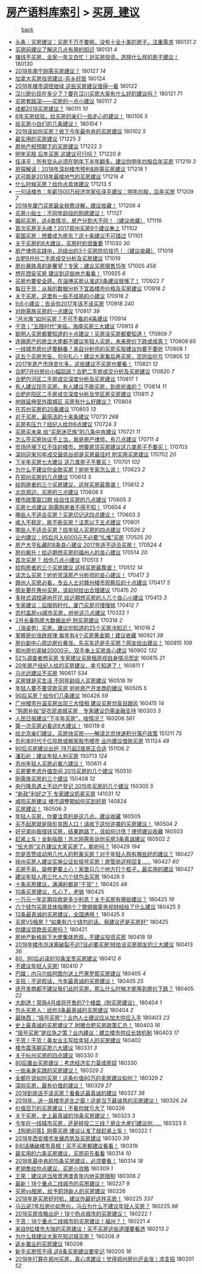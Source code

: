 [房产语料库索引](../../README.md)  > [买房_建议](买房_建议.md)
====
> [back](../README.md)

- [头条｜买房建议：买房千万不要挑，没有十全十美的房子，注重需求](http://jkwz.applinzi.com/ittc/7064791160340349968.html#%E5%A4%B4%E6%9D%A1%EF%BD%9C%E4%B9%B0%E6%88%BF%E5%BB%BA%E8%AE%AE%EF%BC%9A%E4%B9%B0%E6%88%BF%E5%8D%83%E4%B8%87%E4%B8%8D%E8%A6%81%E6%8C%91%EF%BC%8C%E6%B2%A1%E6%9C%89%E5%8D%81%E5%85%A8%E5%8D%81%E7%BE%8E%E7%9A%84%E6%88%BF%E5%AD%90%EF%BC%8C%E6%B3%A8%E9%87%8D%E9%9C%80%E6%B1%82) 180131 *2* 
- [买房前建议了解这几点有用的知识](http://jkwz.applinzi.com/ittc/7064685809033020423.html#%E4%B9%B0%E6%88%BF%E5%89%8D%E5%BB%BA%E8%AE%AE%E4%BA%86%E8%A7%A3%E8%BF%99%E5%87%A0%E7%82%B9%E6%9C%89%E7%94%A8%E7%9A%84%E7%9F%A5%E8%AF%86) 180131 *4* 
- [赚钱不买房，全家一年又白忙！对买房投资，选择什么样的房子建议！](http://jkwz.applinzi.com/ittc/7064482068027671562.html#%E8%B5%9A%E9%92%B1%E4%B8%8D%E4%B9%B0%E6%88%BF%EF%BC%8C%E5%85%A8%E5%AE%B6%E4%B8%80%E5%B9%B4%E5%8F%88%E7%99%BD%E5%BF%99%EF%BC%81%E5%AF%B9%E4%B9%B0%E6%88%BF%E6%8A%95%E8%B5%84%EF%BC%8C%E9%80%89%E6%8B%A9%E4%BB%80%E4%B9%88%E6%A0%B7%E7%9A%84%E6%88%BF%E5%AD%90%E5%BB%BA%E8%AE%AE%EF%BC%81) 180130  
- [2018年南宁刚需买房建议？](http://jkwz.applinzi.com/ittc/7063314074786333706.html#2018%E5%B9%B4%E5%8D%97%E5%AE%81%E5%88%9A%E9%9C%80%E4%B9%B0%E6%88%BF%E5%BB%BA%E8%AE%AE%EF%BC%9F) 180127 *14* 
- [加拿大买房投资建议-异乡好居](http://jkwz.applinzi.com/ittc/7062194277646337034.html#%E5%8A%A0%E6%8B%BF%E5%A4%A7%E4%B9%B0%E6%88%BF%E6%8A%95%E8%B5%84%E5%BB%BA%E8%AE%AE-%E5%BC%82%E4%B9%A1%E5%A5%BD%E5%B1%85) 180124  
- [2018年楼市调控继续 这些买房建议值得一看](http://jkwz.applinzi.com/ittc/7061351183111701511.html#2018%E5%B9%B4%E6%A5%BC%E5%B8%82%E8%B0%83%E6%8E%A7%E7%BB%A7%E7%BB%AD+%E8%BF%99%E4%BA%9B%E4%B9%B0%E6%88%BF%E5%BB%BA%E8%AE%AE%E5%80%BC%E5%BE%97%E4%B8%80%E7%9C%8B) 180122  
- [汉川房价现在多少了？要在汉川买房大家有什么好的建议吗？](http://jkwz.applinzi.com/ittc/7060965794714747911.html#%E6%B1%89%E5%B7%9D%E6%88%BF%E4%BB%B7%E7%8E%B0%E5%9C%A8%E5%A4%9A%E5%B0%91%E4%BA%86%EF%BC%9F%E8%A6%81%E5%9C%A8%E6%B1%89%E5%B7%9D%E4%B9%B0%E6%88%BF%E5%A4%A7%E5%AE%B6%E6%9C%89%E4%BB%80%E4%B9%88%E5%A5%BD%E7%9A%84%E5%BB%BA%E8%AE%AE%E5%90%97%EF%BC%9F) 180121 *71* 
- [买房套路深——买房的一点小建议](http://jkwz.applinzi.com/ittc/7059507619448751115.html#%E4%B9%B0%E6%88%BF%E5%A5%97%E8%B7%AF%E6%B7%B1%E2%80%94%E2%80%94%E4%B9%B0%E6%88%BF%E7%9A%84%E4%B8%80%E7%82%B9%E5%B0%8F%E5%BB%BA%E8%AE%AE) 180117 *2* 
- [成都2018买房建议？](http://jkwz.applinzi.com/ittc/7057348207309227018.html#%E6%88%90%E9%83%BD2018%E4%B9%B0%E6%88%BF%E5%BB%BA%E8%AE%AE%EF%BC%9F) 180111 *10* 
- [8年买房经验，给买房的亲们一些走心的建议！](http://jkwz.applinzi.com/ittc/7055137599788680202.html#8%E5%B9%B4%E4%B9%B0%E6%88%BF%E7%BB%8F%E9%AA%8C%EF%BC%8C%E7%BB%99%E4%B9%B0%E6%88%BF%E7%9A%84%E4%BA%B2%E4%BB%AC%E4%B8%80%E4%BA%9B%E8%B5%B0%E5%BF%83%E7%9A%84%E5%BB%BA%E8%AE%AE%EF%BC%81) 180105 *5* 
- [给买房小白们的几条建议！](http://jkwz.applinzi.com/ittc/7054742078276240394.html#%E7%BB%99%E4%B9%B0%E6%88%BF%E5%B0%8F%E7%99%BD%E4%BB%AC%E7%9A%84%E5%87%A0%E6%9D%A1%E5%BB%BA%E8%AE%AE%EF%BC%81) 180104 *1* 
- [2018该如何买房？收下今年最中肯的买房建议](http://jkwz.applinzi.com/ittc/7053903471772697616.html#2018%E8%AF%A5%E5%A6%82%E4%BD%95%E4%B9%B0%E6%88%BF%EF%BC%9F%E6%94%B6%E4%B8%8B%E4%BB%8A%E5%B9%B4%E6%9C%80%E4%B8%AD%E8%82%AF%E7%9A%84%E4%B9%B0%E6%88%BF%E5%BB%BA%E8%AE%AE) 180102 *5* 
- [最实用的买房建议](http://jkwz.applinzi.com/ittc/7051041570831205393.html#%E6%9C%80%E5%AE%9E%E7%94%A8%E7%9A%84%E4%B9%B0%E6%88%BF%E5%BB%BA%E8%AE%AE) 171225 *3* 
- [房地产税预期下的买房建议](http://jkwz.applinzi.com/ittc/7049848845712753680.html#%E6%88%BF%E5%9C%B0%E4%BA%A7%E7%A8%8E%E9%A2%84%E6%9C%9F%E4%B8%8B%E7%9A%84%E4%B9%B0%E6%88%BF%E5%BB%BA%E8%AE%AE) 171222 *3* 
- [明年买股 后年买房 这建议可行吗？](http://jkwz.applinzi.com/ittc/7049061211583284241.html#%E6%98%8E%E5%B9%B4%E4%B9%B0%E8%82%A1+%E5%90%8E%E5%B9%B4%E4%B9%B0%E6%88%BF+%E8%BF%99%E5%BB%BA%E8%AE%AE%E5%8F%AF%E8%A1%8C%E5%90%97%EF%BC%9F) 171220 *8* 
- [任泽平：所有空头必须在明年下半年翻多，建议你明年炒股后年买房](http://jkwz.applinzi.com/ittc/7048782393224201233.html#%E4%BB%BB%E6%B3%BD%E5%B9%B3%EF%BC%9A%E6%89%80%E6%9C%89%E7%A9%BA%E5%A4%B4%E5%BF%85%E9%A1%BB%E5%9C%A8%E6%98%8E%E5%B9%B4%E4%B8%8B%E5%8D%8A%E5%B9%B4%E7%BF%BB%E5%A4%9A%EF%BC%8C%E5%BB%BA%E8%AE%AE%E4%BD%A0%E6%98%8E%E5%B9%B4%E7%82%92%E8%82%A1%E5%90%8E%E5%B9%B4%E4%B9%B0%E6%88%BF) 171219 *3* 
- [房探解读｜2018年深圳楼市预判&amp;刚需买房建议](http://jkwz.applinzi.com/ittc/7048497085270197265.html#%E6%88%BF%E6%8E%A2%E8%A7%A3%E8%AF%BB%EF%BD%9C2018%E5%B9%B4%E6%B7%B1%E5%9C%B3%E6%A5%BC%E5%B8%82%E9%A2%84%E5%88%A4%26amp%3B%E5%88%9A%E9%9C%80%E4%B9%B0%E6%88%BF%E5%BB%BA%E8%AE%AE) 171218 *1* 
- [这可能是2018年最接地气的买房建议](http://jkwz.applinzi.com/ittc/7048360905375482896.html#%E8%BF%99%E5%8F%AF%E8%83%BD%E6%98%AF2018%E5%B9%B4%E6%9C%80%E6%8E%A5%E5%9C%B0%E6%B0%94%E7%9A%84%E4%B9%B0%E6%88%BF%E5%BB%BA%E8%AE%AE) 171218 *4* 
- [什么时候买房？给你点具体建议](http://jkwz.applinzi.com/ittc/7046516106041230352.html#%E4%BB%80%E4%B9%88%E6%97%B6%E5%80%99%E4%B9%B0%E6%88%BF%EF%BC%9F%E7%BB%99%E4%BD%A0%E7%82%B9%E5%85%B7%E4%BD%93%E5%BB%BA%E8%AE%AE) 171213 *5* 
- [一句话楼市：年薪1500万经济学家任泽平建议：明年炒股，后年买房](http://jkwz.applinzi.com/ittc/7045097123693986832.html#%E4%B8%80%E5%8F%A5%E8%AF%9D%E6%A5%BC%E5%B8%82%EF%BC%9A%E5%B9%B4%E8%96%AA1500%E4%B8%87%E7%BB%8F%E6%B5%8E%E5%AD%A6%E5%AE%B6%E4%BB%BB%E6%B3%BD%E5%B9%B3%E5%BB%BA%E8%AE%AE%EF%BC%9A%E6%98%8E%E5%B9%B4%E7%82%92%E8%82%A1%EF%BC%8C%E5%90%8E%E5%B9%B4%E4%B9%B0%E6%88%BF) 171209 *7* 
- [2018年厦门买房最全税费详解，建议收藏！](http://jkwz.applinzi.com/ittc/7041775988009075728.html#2018%E5%B9%B4%E5%8E%A6%E9%97%A8%E4%B9%B0%E6%88%BF%E6%9C%80%E5%85%A8%E7%A8%8E%E8%B4%B9%E8%AF%A6%E8%A7%A3%EF%BC%8C%E5%BB%BA%E8%AE%AE%E6%94%B6%E8%97%8F%EF%BC%81) 171206 *4* 
- [买房小贴士：不同年龄段的购房建议！](http://jkwz.applinzi.com/ittc/7040683220763411473.html#%E4%B9%B0%E6%88%BF%E5%B0%8F%E8%B4%B4%E5%A3%AB%EF%BC%9A%E4%B8%8D%E5%90%8C%E5%B9%B4%E9%BE%84%E6%AE%B5%E7%9A%84%E8%B4%AD%E6%88%BF%E5%BB%BA%E8%AE%AE%EF%BC%81) 171127  
- [婚前买房，这4类情况，房产分割大不同！（建议收藏）](http://jkwz.applinzi.com/ittc/7036492756342539280.html#%E5%A9%9A%E5%89%8D%E4%B9%B0%E6%88%BF%EF%BC%8C%E8%BF%994%E7%B1%BB%E6%83%85%E5%86%B5%EF%BC%8C%E6%88%BF%E4%BA%A7%E5%88%86%E5%89%B2%E5%A4%A7%E4%B8%8D%E5%90%8C%EF%BC%81%EF%BC%88%E5%BB%BA%E8%AE%AE%E6%94%B6%E8%97%8F%EF%BC%89) 171116  
- [首次买房无头绪？2017郑州买房9个建议奉上](http://jkwz.applinzi.com/ittc/7031388131536929809.html#%E9%A6%96%E6%AC%A1%E4%B9%B0%E6%88%BF%E6%97%A0%E5%A4%B4%E7%BB%AA%EF%BC%9F2017%E9%83%91%E5%B7%9E%E4%B9%B0%E6%88%BF9%E4%B8%AA%E5%BB%BA%E8%AE%AE%E5%A5%89%E4%B8%8A) 171102  
- [英国买房｜想要成为房东？这十条建议不可错过](http://jkwz.applinzi.com/ittc/7030985123418342417.html#%E8%8B%B1%E5%9B%BD%E4%B9%B0%E6%88%BF%EF%BD%9C%E6%83%B3%E8%A6%81%E6%88%90%E4%B8%BA%E6%88%BF%E4%B8%9C%EF%BC%9F%E8%BF%99%E5%8D%81%E6%9D%A1%E5%BB%BA%E8%AE%AE%E4%B8%8D%E5%8F%AF%E9%94%99%E8%BF%87) 171101  
- [关于买房的6大建议，买房时机很重要](http://jkwz.applinzi.com/ittc/7030166575167046672.html#%E5%85%B3%E4%BA%8E%E4%B9%B0%E6%88%BF%E7%9A%846%E5%A4%A7%E5%BB%BA%E8%AE%AE%EF%BC%8C%E4%B9%B0%E6%88%BF%E6%97%B6%E6%9C%BA%E5%BE%88%E9%87%8D%E8%A6%81) 171030 *30* 
- [房产律师实践中，总结出的3个买房防坑技巧！（建议收藏）](http://jkwz.applinzi.com/ittc/7026178127133410320.html#%E6%88%BF%E4%BA%A7%E5%BE%8B%E5%B8%88%E5%AE%9E%E8%B7%B5%E4%B8%AD%EF%BC%8C%E6%80%BB%E7%BB%93%E5%87%BA%E7%9A%843%E4%B8%AA%E4%B9%B0%E6%88%BF%E9%98%B2%E5%9D%91%E6%8A%80%E5%B7%A7%EF%BC%81%EF%BC%88%E5%BB%BA%E8%AE%AE%E6%94%B6%E8%97%8F%EF%BC%89) 171019  
- [合肥9月份二手房成交分析及买房建议](http://jkwz.applinzi.com/ittc/7026130052008379408.html#%E5%90%88%E8%82%A59%E6%9C%88%E4%BB%BD%E4%BA%8C%E6%89%8B%E6%88%BF%E6%88%90%E4%BA%A4%E5%88%86%E6%9E%90%E5%8F%8A%E4%B9%B0%E6%88%BF%E5%BB%BA%E8%AE%AE) 171019  
- [房价暴跌真的是奢望？专家：建议买房限售15年](http://jkwz.applinzi.com/ittc/7021043723113333776.html#%E6%88%BF%E4%BB%B7%E6%9A%B4%E8%B7%8C%E7%9C%9F%E7%9A%84%E6%98%AF%E5%A5%A2%E6%9C%9B%EF%BC%9F%E4%B8%93%E5%AE%B6%EF%BC%9A%E5%BB%BA%E8%AE%AE%E4%B9%B0%E6%88%BF%E9%99%90%E5%94%AE15%E5%B9%B4) 171005 *458* 
- [想在西安买房 建议到这些地方看看！](http://jkwz.applinzi.com/ittc/7017190794874848272.html#%E6%83%B3%E5%9C%A8%E8%A5%BF%E5%AE%89%E4%B9%B0%E6%88%BF+%E5%BB%BA%E8%AE%AE%E5%88%B0%E8%BF%99%E4%BA%9B%E5%9C%B0%E6%96%B9%E7%9C%8B%E7%9C%8B%EF%BC%81) 170925 *6* 
- [买房也要安全感，在淄博买房认准这5条建议就够了！](http://jkwz.applinzi.com/ittc/7016178245584815121.html#%E4%B9%B0%E6%88%BF%E4%B9%9F%E8%A6%81%E5%AE%89%E5%85%A8%E6%84%9F%EF%BC%8C%E5%9C%A8%E6%B7%84%E5%8D%9A%E4%B9%B0%E6%88%BF%E8%AE%A4%E5%87%86%E8%BF%995%E6%9D%A1%E5%BB%BA%E8%AE%AE%E5%B0%B1%E5%A4%9F%E4%BA%86%EF%BC%81) 170922 *7* 
- [每日干货：从我的数据分析下宜昌楼市价格及买房建议](http://jkwz.applinzi.com/ittc/7014770757559911441.html#%E6%AF%8F%E6%97%A5%E5%B9%B2%E8%B4%A7%EF%BC%9A%E4%BB%8E%E6%88%91%E7%9A%84%E6%95%B0%E6%8D%AE%E5%88%86%E6%9E%90%E4%B8%8B%E5%AE%9C%E6%98%8C%E6%A5%BC%E5%B8%82%E4%BB%B7%E6%A0%BC%E5%8F%8A%E4%B9%B0%E6%88%BF%E5%BB%BA%E8%AE%AE) 170918 *2* 
- [关于买房，这里有一些不成熟的小建议](http://jkwz.applinzi.com/ittc/7014643280313320465.html#%E5%85%B3%E4%BA%8E%E4%B9%B0%E6%88%BF%EF%BC%8C%E8%BF%99%E9%87%8C%E6%9C%89%E4%B8%80%E4%BA%9B%E4%B8%8D%E6%88%90%E7%86%9F%E7%9A%84%E5%B0%8F%E5%BB%BA%E8%AE%AE) 170918 *2* 
- [9点小建议：告诉你2017年该不该买房](http://jkwz.applinzi.com/ittc/7011999670359032848.html#9%E7%82%B9%E5%B0%8F%E5%BB%BA%E8%AE%AE%EF%BC%9A%E5%91%8A%E8%AF%89%E4%BD%A02017%E5%B9%B4%E8%AF%A5%E4%B8%8D%E8%AF%A5%E4%B9%B0%E6%88%BF) 170918 *240* 
- [对刚需族买房的一点建议](http://jkwz.applinzi.com/ittc/7014227067493942289.html#%E5%AF%B9%E5%88%9A%E9%9C%80%E6%97%8F%E4%B9%B0%E6%88%BF%E7%9A%84%E4%B8%80%E7%82%B9%E5%BB%BA%E8%AE%AE) 170917 *39* 
- [“月光族”如何买房？不可不看的4条建议](http://jkwz.applinzi.com/ittc/7012944706168947728.html#%E2%80%9C%E6%9C%88%E5%85%89%E6%97%8F%E2%80%9D%E5%A6%82%E4%BD%95%E4%B9%B0%E6%88%BF%EF%BC%9F%E4%B8%8D%E5%8F%AF%E4%B8%8D%E7%9C%8B%E7%9A%844%E6%9D%A1%E5%BB%BA%E8%AE%AE) 170914  
- [干货丨“五限时代”来临，海南买房三大建议](http://jkwz.applinzi.com/ittc/7012714916350526481.html#%E5%B9%B2%E8%B4%A7%E4%B8%A8%E2%80%9C%E4%BA%94%E9%99%90%E6%97%B6%E4%BB%A3%E2%80%9D%E6%9D%A5%E4%B8%B4%EF%BC%8C%E6%B5%B7%E5%8D%97%E4%B9%B0%E6%88%BF%E4%B8%89%E5%A4%A7%E5%BB%BA%E8%AE%AE) 170913 *8* 
- [聪明人买房都要知道的十点建议！买房没买房都要知道！](http://jkwz.applinzi.com/ittc/7011430946073740304.html#%E8%81%AA%E6%98%8E%E4%BA%BA%E4%B9%B0%E6%88%BF%E9%83%BD%E8%A6%81%E7%9F%A5%E9%81%93%E7%9A%84%E5%8D%81%E7%82%B9%E5%BB%BA%E8%AE%AE%EF%BC%81%E4%B9%B0%E6%88%BF%E6%B2%A1%E4%B9%B0%E6%88%BF%E9%83%BD%E8%A6%81%E7%9F%A5%E9%81%93%EF%BC%81) 170909 *7* 
- [连搞房产的房企大佬都不建议年轻人买房，未来房价下跌或成真？](http://jkwz.applinzi.com/ittc/7011233624383554576.html#%E8%BF%9E%E6%90%9E%E6%88%BF%E4%BA%A7%E7%9A%84%E6%88%BF%E4%BC%81%E5%A4%A7%E4%BD%AC%E9%83%BD%E4%B8%8D%E5%BB%BA%E8%AE%AE%E5%B9%B4%E8%BD%BB%E4%BA%BA%E4%B9%B0%E6%88%BF%EF%BC%8C%E6%9C%AA%E6%9D%A5%E6%88%BF%E4%BB%B7%E4%B8%8B%E8%B7%8C%E6%88%96%E6%88%90%E7%9C%9F%EF%BC%9F) 170909 *65* 
- [一线城市房价还要翻番？来自分析师的买房买股建议你要不要听](http://jkwz.applinzi.com/ittc/7010889007905637137.html#%E4%B8%80%E7%BA%BF%E5%9F%8E%E5%B8%82%E6%88%BF%E4%BB%B7%E8%BF%98%E8%A6%81%E7%BF%BB%E7%95%AA%EF%BC%9F%E6%9D%A5%E8%87%AA%E5%88%86%E6%9E%90%E5%B8%88%E7%9A%84%E4%B9%B0%E6%88%BF%E4%B9%B0%E8%82%A1%E5%BB%BA%E8%AE%AE%E4%BD%A0%E8%A6%81%E4%B8%8D%E8%A6%81%E5%90%AC) 170908 *1* 
- [这五个买房忠告，句句扎心！建议大家看后再买房，否则会吃亏](http://jkwz.applinzi.com/ittc/7009863701371552784.html#%E8%BF%99%E4%BA%94%E4%B8%AA%E4%B9%B0%E6%88%BF%E5%BF%A0%E5%91%8A%EF%BC%8C%E5%8F%A5%E5%8F%A5%E6%89%8E%E5%BF%83%EF%BC%81%E5%BB%BA%E8%AE%AE%E5%A4%A7%E5%AE%B6%E7%9C%8B%E5%90%8E%E5%86%8D%E4%B9%B0%E6%88%BF%EF%BC%8C%E5%90%A6%E5%88%99%E4%BC%9A%E5%90%83%E4%BA%8F) 170905 *12* 
- [2017年房产市场变化多，这些建议不买房也要看！](http://jkwz.applinzi.com/ittc/7004318289122296848.html#2017%E5%B9%B4%E6%88%BF%E4%BA%A7%E5%B8%82%E5%9C%BA%E5%8F%98%E5%8C%96%E5%A4%9A%EF%BC%8C%E8%BF%99%E4%BA%9B%E5%BB%BA%E8%AE%AE%E4%B8%8D%E4%B9%B0%E6%88%BF%E4%B9%9F%E8%A6%81%E7%9C%8B%EF%BC%81) 170821 *12* 
- [合肥7月份房价小幅回调？合肥二手房成交分析及买房建议](http://jkwz.applinzi.com/ittc/7003947809047577617.html#%E5%90%88%E8%82%A57%E6%9C%88%E4%BB%BD%E6%88%BF%E4%BB%B7%E5%B0%8F%E5%B9%85%E5%9B%9E%E8%B0%83%EF%BC%9F%E5%90%88%E8%82%A5%E4%BA%8C%E6%89%8B%E6%88%BF%E6%88%90%E4%BA%A4%E5%88%86%E6%9E%90%E5%8F%8A%E4%B9%B0%E6%88%BF%E5%BB%BA%E8%AE%AE) 170820 *7* 
- [合肥包河区二手房成交深度分析及买房建议](http://jkwz.applinzi.com/ittc/7002800979454723088.html#%E5%90%88%E8%82%A5%E5%8C%85%E6%B2%B3%E5%8C%BA%E4%BA%8C%E6%89%8B%E6%88%BF%E6%88%90%E4%BA%A4%E6%B7%B1%E5%BA%A6%E5%88%86%E6%9E%90%E5%8F%8A%E4%B9%B0%E6%88%BF%E5%BB%BA%E8%AE%AE) 170817 *1* 
- [有人建议现在买房，有人建议不能买房，到底听谁的？](http://jkwz.applinzi.com/ittc/7001700824466850833.html#%E6%9C%89%E4%BA%BA%E5%BB%BA%E8%AE%AE%E7%8E%B0%E5%9C%A8%E4%B9%B0%E6%88%BF%EF%BC%8C%E6%9C%89%E4%BA%BA%E5%BB%BA%E8%AE%AE%E4%B8%8D%E8%83%BD%E4%B9%B0%E6%88%BF%EF%BC%8C%E5%88%B0%E5%BA%95%E5%90%AC%E8%B0%81%E7%9A%84%EF%BC%9F) 170814 *11* 
- [合肥庐阳区二手房成交深度分析及学区房买房建议](http://jkwz.applinzi.com/ittc/7000594038083027984.html#%E5%90%88%E8%82%A5%E5%BA%90%E9%98%B3%E5%8C%BA%E4%BA%8C%E6%89%8B%E6%88%BF%E6%88%90%E4%BA%A4%E6%B7%B1%E5%BA%A6%E5%88%86%E6%9E%90%E5%8F%8A%E5%AD%A6%E5%8C%BA%E6%88%BF%E4%B9%B0%E6%88%BF%E5%BB%BA%E8%AE%AE) 170811 *2* 
- [地铁延伸至外围城区 买房有什么好建议？](http://jkwz.applinzi.com/ittc/6997875933938451473.html#%E5%9C%B0%E9%93%81%E5%BB%B6%E4%BC%B8%E8%87%B3%E5%A4%96%E5%9B%B4%E5%9F%8E%E5%8C%BA+%E4%B9%B0%E6%88%BF%E6%9C%89%E4%BB%80%E4%B9%88%E5%A5%BD%E5%BB%BA%E8%AE%AE%EF%BC%9F) 170804  
- [在苏州买房的20条建议](http://jkwz.applinzi.com/ittc/6997667258045039632.html#%E5%9C%A8%E8%8B%8F%E5%B7%9E%E4%B9%B0%E6%88%BF%E7%9A%8420%E6%9D%A1%E5%BB%BA%E8%AE%AE) 170803 *13* 
- [对于买房，最简洁的十来条建议](http://jkwz.applinzi.com/ittc/6996410017224590353.html#%E5%AF%B9%E4%BA%8E%E4%B9%B0%E6%88%BF%EF%BC%8C%E6%9C%80%E7%AE%80%E6%B4%81%E7%9A%84%E5%8D%81%E6%9D%A5%E6%9D%A1%E5%BB%BA%E8%AE%AE) 170731 *268* 
- [买房有压力？经纪人给你6点建议](http://jkwz.applinzi.com/ittc/6993874490256524305.html#%E4%B9%B0%E6%88%BF%E6%9C%89%E5%8E%8B%E5%8A%9B%EF%BC%9F%E7%BB%8F%E7%BA%AA%E4%BA%BA%E7%BB%99%E4%BD%A06%E7%82%B9%E5%BB%BA%E8%AE%AE) 170724 *3* 
- [买房买未来 给“买房迷茫族”的几条中肯建议](http://jkwz.applinzi.com/ittc/6992896815446639633.html#%E4%B9%B0%E6%88%BF%E4%B9%B0%E6%9C%AA%E6%9D%A5+%E7%BB%99%E2%80%9C%E4%B9%B0%E6%88%BF%E8%BF%B7%E8%8C%AB%E6%97%8F%E2%80%9D%E7%9A%84%E5%87%A0%E6%9D%A1%E4%B8%AD%E8%82%AF%E5%BB%BA%E8%AE%AE) 170721 *11* 
- [怎么签买房协议不上当，我是房产律师，有几点建议](http://jkwz.applinzi.com/ittc/6988700230546359300.html#%E6%80%8E%E4%B9%88%E7%AD%BE%E4%B9%B0%E6%88%BF%E5%8D%8F%E8%AE%AE%E4%B8%8D%E4%B8%8A%E5%BD%93%EF%BC%8C%E6%88%91%E6%98%AF%E6%88%BF%E4%BA%A7%E5%BE%8B%E5%B8%88%EF%BC%8C%E6%9C%89%E5%87%A0%E7%82%B9%E5%BB%BA%E8%AE%AE) 170711 *4* 
- [市场环境下扛不住的楼市，想要房贷买房建议这几类房子不要买！](http://jkwz.applinzi.com/ittc/6986039883477812229.html#%E5%B8%82%E5%9C%BA%E7%8E%AF%E5%A2%83%E4%B8%8B%E6%89%9B%E4%B8%8D%E4%BD%8F%E7%9A%84%E6%A5%BC%E5%B8%82%EF%BC%8C%E6%83%B3%E8%A6%81%E6%88%BF%E8%B4%B7%E4%B9%B0%E6%88%BF%E5%BB%BA%E8%AE%AE%E8%BF%99%E5%87%A0%E7%B1%BB%E6%88%BF%E5%AD%90%E4%B8%8D%E8%A6%81%E4%B9%B0%EF%BC%81) 170703  
- [深圳迎来10年成交最低谷却是买房最佳时 附实用买房建议](http://jkwz.applinzi.com/ittc/6985632265559081989.html#%E6%B7%B1%E5%9C%B3%E8%BF%8E%E6%9D%A510%E5%B9%B4%E6%88%90%E4%BA%A4%E6%9C%80%E4%BD%8E%E8%B0%B7%E5%8D%B4%E6%98%AF%E4%B9%B0%E6%88%BF%E6%9C%80%E4%BD%B3%E6%97%B6+%E9%99%84%E5%AE%9E%E7%94%A8%E4%B9%B0%E6%88%BF%E5%BB%BA%E8%AE%AE) 170702 *20* 
- [下半年买房七大建议 这几类房子不要买！](http://jkwz.applinzi.com/ittc/6985315838079796229.html#%E4%B8%8B%E5%8D%8A%E5%B9%B4%E4%B9%B0%E6%88%BF%E4%B8%83%E5%A4%A7%E5%BB%BA%E8%AE%AE+%E8%BF%99%E5%87%A0%E7%B1%BB%E6%88%BF%E5%AD%90%E4%B8%8D%E8%A6%81%E4%B9%B0%EF%BC%81) 170701 *102* 
- [为什么不建议你全款买房？听听专家怎么说！](http://jkwz.applinzi.com/ittc/6982418176208798724.html#%E4%B8%BA%E4%BB%80%E4%B9%88%E4%B8%8D%E5%BB%BA%E8%AE%AE%E4%BD%A0%E5%85%A8%E6%AC%BE%E4%B9%B0%E6%88%BF%EF%BC%9F%E5%90%AC%E5%90%AC%E4%B8%93%E5%AE%B6%E6%80%8E%E4%B9%88%E8%AF%B4%EF%BC%81) 170623 *2* 
- [在郑州买房的几点建议](http://jkwz.applinzi.com/ittc/6978710099836011524.html#%E5%9C%A8%E9%83%91%E5%B7%9E%E4%B9%B0%E6%88%BF%E7%9A%84%E5%87%A0%E7%82%B9%E5%BB%BA%E8%AE%AE) 170613 *5* 
- [给购房者的三个买房建议，这样买房最靠谱！](http://jkwz.applinzi.com/ittc/6978364188442231812.html#%E7%BB%99%E8%B4%AD%E6%88%BF%E8%80%85%E7%9A%84%E4%B8%89%E4%B8%AA%E4%B9%B0%E6%88%BF%E5%BB%BA%E8%AE%AE%EF%BC%8C%E8%BF%99%E6%A0%B7%E4%B9%B0%E6%88%BF%E6%9C%80%E9%9D%A0%E8%B0%B1%EF%BC%81) 170612 *2* 
- [北京周边，买房的三点建议](http://jkwz.applinzi.com/ittc/6976921278509220869.html#%E5%8C%97%E4%BA%AC%E5%91%A8%E8%BE%B9%EF%BC%8C%E4%B9%B0%E6%88%BF%E7%9A%84%E4%B8%89%E7%82%B9%E5%BB%BA%E8%AE%AE) 170608 *5* 
- [楼市政策窗口期 给自住买房的几点建议](http://jkwz.applinzi.com/ittc/6975692113579607045.html#%E6%A5%BC%E5%B8%82%E6%94%BF%E7%AD%96%E7%AA%97%E5%8F%A3%E6%9C%9F+%E7%BB%99%E8%87%AA%E4%BD%8F%E4%B9%B0%E6%88%BF%E7%9A%84%E5%87%A0%E7%82%B9%E5%BB%BA%E8%AE%AE) 170605 *3* 
- [买房七点建议 刚需购房者不得不知！](http://jkwz.applinzi.com/ittc/6975412432364110852.html#%E4%B9%B0%E6%88%BF%E4%B8%83%E7%82%B9%E5%BB%BA%E8%AE%AE+%E5%88%9A%E9%9C%80%E8%B4%AD%E6%88%BF%E8%80%85%E4%B8%8D%E5%BE%97%E4%B8%8D%E7%9F%A5%EF%BC%81) 170604 *4* 
- [哪些人不适合买房？买房切记这四点建议！](http://jkwz.applinzi.com/ittc/6974195137897825285.html#%E5%93%AA%E4%BA%9B%E4%BA%BA%E4%B8%8D%E9%80%82%E5%90%88%E4%B9%B0%E6%88%BF%EF%BC%9F%E4%B9%B0%E6%88%BF%E5%88%87%E8%AE%B0%E8%BF%99%E5%9B%9B%E7%82%B9%E5%BB%BA%E8%AE%AE%EF%BC%81) 170603 *3* 
- [收入不稳定，能不能买房？注意以下五点建议](http://jkwz.applinzi.com/ittc/6974146266932970500.html#%E6%94%B6%E5%85%A5%E4%B8%8D%E7%A8%B3%E5%AE%9A%EF%BC%8C%E8%83%BD%E4%B8%8D%E8%83%BD%E4%B9%B0%E6%88%BF%EF%BC%9F%E6%B3%A8%E6%84%8F%E4%BB%A5%E4%B8%8B%E4%BA%94%E7%82%B9%E5%BB%BA%E8%AE%AE) 170601  
- [哪些人不适合买房？给年轻人买房的四点建议](http://jkwz.applinzi.com/ittc/6972028511979045893.html#%E5%93%AA%E4%BA%9B%E4%BA%BA%E4%B8%8D%E9%80%82%E5%90%88%E4%B9%B0%E6%88%BF%EF%BC%9F%E7%BB%99%E5%B9%B4%E8%BD%BB%E4%BA%BA%E4%B9%B0%E6%88%BF%E7%9A%84%E5%9B%9B%E7%82%B9%E5%BB%BA%E8%AE%AE) 170526 *2* 
- [业内建议：95后月入6000元不必要“扎堆”买房](http://jkwz.applinzi.com/ittc/6971588034746123268.html#%E4%B8%9A%E5%86%85%E5%BB%BA%E8%AE%AE%EF%BC%9A95%E5%90%8E%E6%9C%88%E5%85%A56000%E5%85%83%E4%B8%8D%E5%BF%85%E8%A6%81%E2%80%9C%E6%89%8E%E5%A0%86%E2%80%9D%E4%B9%B0%E6%88%BF) 170525 *20* 
- [房产大亨私藏的8条良心建议 2017年适不适合买房！](http://jkwz.applinzi.com/ittc/6971236353013449733.html#%E6%88%BF%E4%BA%A7%E5%A4%A7%E4%BA%A8%E7%A7%81%E8%97%8F%E7%9A%848%E6%9D%A1%E8%89%AF%E5%BF%83%E5%BB%BA%E8%AE%AE+2017%E5%B9%B4%E9%80%82%E4%B8%8D%E9%80%82%E5%90%88%E4%B9%B0%E6%88%BF%EF%BC%81) 170524 *4* 
- [房价飙升！给近期想买房的福州人的良心建议](http://jkwz.applinzi.com/ittc/6966818325442069509.html#%E6%88%BF%E4%BB%B7%E9%A3%99%E5%8D%87%EF%BC%81%E7%BB%99%E8%BF%91%E6%9C%9F%E6%83%B3%E4%B9%B0%E6%88%BF%E7%9A%84%E7%A6%8F%E5%B7%9E%E4%BA%BA%E7%9A%84%E8%89%AF%E5%BF%83%E5%BB%BA%E8%AE%AE) 170514 *20* 
- [首次买房？ 给你几点小建议](http://jkwz.applinzi.com/ittc/6967219572192052228.html#%E9%A6%96%E6%AC%A1%E4%B9%B0%E6%88%BF%EF%BC%9F+%E7%BB%99%E4%BD%A0%E5%87%A0%E7%82%B9%E5%B0%8F%E5%BB%BA%E8%AE%AE) 170513 *1* 
- [给购房者的三个买房建议 这样买房最靠谱！](http://jkwz.applinzi.com/ittc/6966863638492087300.html#%E7%BB%99%E8%B4%AD%E6%88%BF%E8%80%85%E7%9A%84%E4%B8%89%E4%B8%AA%E4%B9%B0%E6%88%BF%E5%BB%BA%E8%AE%AE+%E8%BF%99%E6%A0%B7%E4%B9%B0%E6%88%BF%E6%9C%80%E9%9D%A0%E8%B0%B1%EF%BC%81) 170512 *14* 
- [该怎么买房？听听资深房产分析师的良心建议！](http://jkwz.applinzi.com/ittc/6957518844326315013.html#%E8%AF%A5%E6%80%8E%E4%B9%88%E4%B9%B0%E6%88%BF%EF%BC%9F%E5%90%AC%E5%90%AC%E8%B5%84%E6%B7%B1%E6%88%BF%E4%BA%A7%E5%88%86%E6%9E%90%E5%B8%88%E7%9A%84%E8%89%AF%E5%BF%83%E5%BB%BA%E8%AE%AE%EF%BC%81) 170417 *3* 
- [赣州人买房必看，专业人士对赣州楼市观察后的十点建议](http://jkwz.applinzi.com/ittc/6957438980575462405.html#%E8%B5%A3%E5%B7%9E%E4%BA%BA%E4%B9%B0%E6%88%BF%E5%BF%85%E7%9C%8B%EF%BC%8C%E4%B8%93%E4%B8%9A%E4%BA%BA%E5%A3%AB%E5%AF%B9%E8%B5%A3%E5%B7%9E%E6%A5%BC%E5%B8%82%E8%A7%82%E5%AF%9F%E5%90%8E%E7%9A%84%E5%8D%81%E7%82%B9%E5%BB%BA%E8%AE%AE) 170417 *5* 
- [朋友要在惠州买房，该如何给出合理建议](http://jkwz.applinzi.com/ittc/6956863172647584772.html#%E6%9C%8B%E5%8F%8B%E8%A6%81%E5%9C%A8%E6%83%A0%E5%B7%9E%E4%B9%B0%E6%88%BF%EF%BC%8C%E8%AF%A5%E5%A6%82%E4%BD%95%E7%BB%99%E5%87%BA%E5%90%88%E7%90%86%E5%BB%BA%E8%AE%AE) 170415 *20* 
- [多样式调控遍地开花 给近期想买房的人几个良心小建议](http://jkwz.applinzi.com/ittc/6955936118980740100.html#%E5%A4%9A%E6%A0%B7%E5%BC%8F%E8%B0%83%E6%8E%A7%E9%81%8D%E5%9C%B0%E5%BC%80%E8%8A%B1+%E7%BB%99%E8%BF%91%E6%9C%9F%E6%83%B3%E4%B9%B0%E6%88%BF%E7%9A%84%E4%BA%BA%E5%87%A0%E4%B8%AA%E8%89%AF%E5%BF%83%E5%B0%8F%E5%BB%BA%E8%AE%AE) 170413 *3* 
- [专家建议：后限购时代，厦门买房可慢慢挑](http://jkwz.applinzi.com/ittc/6955565950156932100.html#%E4%B8%93%E5%AE%B6%E5%BB%BA%E8%AE%AE%EF%BC%9A%E5%90%8E%E9%99%90%E8%B4%AD%E6%97%B6%E4%BB%A3%EF%BC%8C%E5%8E%A6%E9%97%A8%E4%B9%B0%E6%88%BF%E5%8F%AF%E6%85%A2%E6%85%A2%E6%8C%91) 170412 *7* 
- [农村盖房vs城市买房，听听这几点建议](http://jkwz.applinzi.com/ittc/6947805461108753413.html#%E5%86%9C%E6%9D%91%E7%9B%96%E6%88%BFvs%E5%9F%8E%E5%B8%82%E4%B9%B0%E6%88%BF%EF%BC%8C%E5%90%AC%E5%90%AC%E8%BF%99%E5%87%A0%E7%82%B9%E5%BB%BA%E8%AE%AE) 170322 *1* 
- [2月长春购房大数据出炉 附买房建议](http://jkwz.applinzi.com/ittc/6945554586222986245.html#2%E6%9C%88%E9%95%BF%E6%98%A5%E8%B4%AD%E6%88%BF%E5%A4%A7%E6%95%B0%E6%8D%AE%E5%87%BA%E7%82%89+%E9%99%84%E4%B9%B0%E6%88%BF%E5%BB%BA%E8%AE%AE) 170316 *2* 
- [（涨姿势）买房，建议你知道的25个买房冷知识！](http://jkwz.applinzi.com/ittc/6889715037186294789.html#%EF%BC%88%E6%B6%A8%E5%A7%BF%E5%8A%BF%EF%BC%89%E4%B9%B0%E6%88%BF%EF%BC%8C%E5%BB%BA%E8%AE%AE%E4%BD%A0%E7%9F%A5%E9%81%93%E7%9A%8425%E4%B8%AA%E4%B9%B0%E6%88%BF%E5%86%B7%E7%9F%A5%E8%AF%86%EF%BC%81) 161016 *2* 
- [掌握房价涨跌规律  每年有4个买房黄金期！建议收藏](http://jkwz.applinzi.com/ittc/6880258502928368644.html#%E6%8E%8C%E6%8F%A1%E6%88%BF%E4%BB%B7%E6%B6%A8%E8%B7%8C%E8%A7%84%E5%BE%8B++%E6%AF%8F%E5%B9%B4%E6%9C%894%E4%B8%AA%E4%B9%B0%E6%88%BF%E9%BB%84%E9%87%91%E6%9C%9F%EF%BC%81%E5%BB%BA%E8%AE%AE%E6%94%B6%E8%97%8F) 160921 *38* 
- [房价副中心周边房价暴涨，先买车还是先买房？网友给出建议！](http://jkwz.applinzi.com/ittc/6878177527134159876.html#%E6%88%BF%E4%BB%B7%E5%89%AF%E4%B8%AD%E5%BF%83%E5%91%A8%E8%BE%B9%E6%88%BF%E4%BB%B7%E6%9A%B4%E6%B6%A8%EF%BC%8C%E5%85%88%E4%B9%B0%E8%BD%A6%E8%BF%98%E6%98%AF%E5%85%88%E4%B9%B0%E6%88%BF%EF%BC%9F%E7%BD%91%E5%8F%8B%E7%BB%99%E5%87%BA%E5%BB%BA%E8%AE%AE%EF%BC%81) 160915 *109* 
- [郑州房价突破20000元，双手奉上买房良心建议](http://jkwz.applinzi.com/ittc/6873285638320817157.html#%E9%83%91%E5%B7%9E%E6%88%BF%E4%BB%B7%E7%AA%81%E7%A0%B420000%E5%85%83%EF%BC%8C%E5%8F%8C%E6%89%8B%E5%A5%89%E4%B8%8A%E4%B9%B0%E6%88%BF%E8%89%AF%E5%BF%83%E5%BB%BA%E8%AE%AE) 160902 *132* 
- [52%调查者想买房 专家建议买房租房视自身情况而定](http://jkwz.applinzi.com/ittc/6866732421646648324.html#52%25%E8%B0%83%E6%9F%A5%E8%80%85%E6%83%B3%E4%B9%B0%E6%88%BF+%E4%B8%93%E5%AE%B6%E5%BB%BA%E8%AE%AE%E4%B9%B0%E6%88%BF%E7%A7%9F%E6%88%BF%E8%A7%86%E8%87%AA%E8%BA%AB%E6%83%85%E5%86%B5%E8%80%8C%E5%AE%9A) 160815 *21* 
- [20年房产经纪人给的买房建议，幸亏知道了！](http://jkwz.applinzi.com/ittc/6865151803292910596.html#20%E5%B9%B4%E6%88%BF%E4%BA%A7%E7%BB%8F%E7%BA%AA%E4%BA%BA%E7%BB%99%E7%9A%84%E4%B9%B0%E6%88%BF%E5%BB%BA%E8%AE%AE%EF%BC%8C%E5%B9%B8%E4%BA%8F%E7%9F%A5%E9%81%93%E4%BA%86%EF%BC%81) 160811 *1* 
- [马光远建议不买房](http://jkwz.applinzi.com/ittc/6844567145568273413.html#%E9%A9%AC%E5%85%89%E8%BF%9C%E5%BB%BA%E8%AE%AE%E4%B8%8D%E4%B9%B0%E6%88%BF) 160617 *534* 
- [买房就是买生活 不同年龄段人买房建议](http://jkwz.applinzi.com/ittc/6833575546659013636.html#%E4%B9%B0%E6%88%BF%E5%B0%B1%E6%98%AF%E4%B9%B0%E7%94%9F%E6%B4%BB+%E4%B8%8D%E5%90%8C%E5%B9%B4%E9%BE%84%E6%AE%B5%E4%BA%BA%E4%B9%B0%E6%88%BF%E5%BB%BA%E8%AE%AE) 160518 *19* 
- [年轻人要不要贷款买房 听听房产开发商的建议](http://jkwz.applinzi.com/ittc/6828768041105884165.html#%E5%B9%B4%E8%BD%BB%E4%BA%BA%E8%A6%81%E4%B8%8D%E8%A6%81%E8%B4%B7%E6%AC%BE%E4%B9%B0%E6%88%BF+%E5%90%AC%E5%90%AC%E6%88%BF%E4%BA%A7%E5%BC%80%E5%8F%91%E5%95%86%E7%9A%84%E5%BB%BA%E8%AE%AE) 160505 *5* 
- [90后买房？给你们几条建议](http://jkwz.applinzi.com/ittc/6825417400044225541.html#90%E5%90%8E%E4%B9%B0%E6%88%BF%EF%BC%9F%E7%BB%99%E4%BD%A0%E4%BB%AC%E5%87%A0%E6%9D%A1%E5%BB%BA%E8%AE%AE) 160426 *59* 
- [广州楼市升温买房出现三大怪相 建议买房勿盲目跟风](http://jkwz.applinzi.com/ittc/6821238134796715012.html#%E5%B9%BF%E5%B7%9E%E6%A5%BC%E5%B8%82%E5%8D%87%E6%B8%A9%E4%B9%B0%E6%88%BF%E5%87%BA%E7%8E%B0%E4%B8%89%E5%A4%A7%E6%80%AA%E7%9B%B8+%E5%BB%BA%E8%AE%AE%E4%B9%B0%E6%88%BF%E5%8B%BF%E7%9B%B2%E7%9B%AE%E8%B7%9F%E9%A3%8E) 160415 *14* 
- [“购房补贴”促农民进城买房　专家建议仍需金融支持](http://jkwz.applinzi.com/ittc/6805387788555912196.html#%E2%80%9C%E8%B4%AD%E6%88%BF%E8%A1%A5%E8%B4%B4%E2%80%9D%E4%BF%83%E5%86%9C%E6%B0%91%E8%BF%9B%E5%9F%8E%E4%B9%B0%E6%88%BF%E3%80%80%E4%B8%93%E5%AE%B6%E5%BB%BA%E8%AE%AE%E4%BB%8D%E9%9C%80%E9%87%91%E8%9E%8D%E6%94%AF%E6%8C%81) 160303 *3* 
- [人民日报建议“下半年买房”，啥情况？](http://jkwz.applinzi.com/ittc/6795840790047753221.html#%E4%BA%BA%E6%B0%91%E6%97%A5%E6%8A%A5%E5%BB%BA%E8%AE%AE%E2%80%9C%E4%B8%8B%E5%8D%8A%E5%B9%B4%E4%B9%B0%E6%88%BF%E2%80%9D%EF%BC%8C%E5%95%A5%E6%83%85%E5%86%B5%EF%BC%9F) 160206 *561* 
- [第一次买房必看这6大建议！](http://jkwz.applinzi.com/ittc/6789044952885625861.html#%E7%AC%AC%E4%B8%80%E6%AC%A1%E4%B9%B0%E6%88%BF%E5%BF%85%E7%9C%8B%E8%BF%996%E5%A4%A7%E5%BB%BA%E8%AE%AE%EF%BC%81) 160119 *6* 
- [给北京亲们建议，买房快买房——解读北京快速积分落户政策](http://jkwz.applinzi.com/ittc/6774512081563026437.html#%E7%BB%99%E5%8C%97%E4%BA%AC%E4%BA%B2%E4%BB%AC%E5%BB%BA%E8%AE%AE%EF%BC%8C%E4%B9%B0%E6%88%BF%E5%BF%AB%E4%B9%B0%E6%88%BF%E2%80%94%E2%80%94%E8%A7%A3%E8%AF%BB%E5%8C%97%E4%BA%AC%E5%BF%AB%E9%80%9F%E7%A7%AF%E5%88%86%E8%90%BD%E6%88%B7%E6%94%BF%E7%AD%96) 151211 *75* 
- [负利率时代千亿存款或搬家股市楼市 业内建议借款买房](http://jkwz.applinzi.com/ittc/6768310826629071876.html#%E8%B4%9F%E5%88%A9%E7%8E%87%E6%97%B6%E4%BB%A3%E5%8D%83%E4%BA%BF%E5%AD%98%E6%AC%BE%E6%88%96%E6%90%AC%E5%AE%B6%E8%82%A1%E5%B8%82%E6%A5%BC%E5%B8%82+%E4%B8%9A%E5%86%85%E5%BB%BA%E8%AE%AE%E5%80%9F%E6%AC%BE%E4%B9%B0%E6%88%BF) 151124 *48* 
- [90后买房建议出炉 78万起2居房正合适](http://jkwz.applinzi.com/ittc/6761647675179271173.html#90%E5%90%8E%E4%B9%B0%E6%88%BF%E5%BB%BA%E8%AE%AE%E5%87%BA%E7%82%89+78%E4%B8%87%E8%B5%B72%E5%B1%85%E6%88%BF%E6%AD%A3%E5%90%88%E9%80%82) 151106 *2* 
- [潘石屹：建议年轻人别买房](http://jkwz.applinzi.com/ittc/547650615056711235.html#%E6%BD%98%E7%9F%B3%E5%B1%B9%EF%BC%9A%E5%BB%BA%E8%AE%AE%E5%B9%B4%E8%BD%BB%E4%BA%BA%E5%88%AB%E4%B9%B0%E6%88%BF) 150713 *124* 
- [苏州年轻人买房必看六建议！](http://jkwz.applinzi.com/ittc/547650611423200556.html#%E8%8B%8F%E5%B7%9E%E5%B9%B4%E8%BD%BB%E4%BA%BA%E4%B9%B0%E6%88%BF%E5%BF%85%E7%9C%8B%E5%85%AD%E5%BB%BA%E8%AE%AE%EF%BC%81) 150611 *4* 
- [买房要考虑升值空间 2015买房的几个建议](http://jkwz.applinzi.com/ittc/547650611410172254.html#%E4%B9%B0%E6%88%BF%E8%A6%81%E8%80%83%E8%99%91%E5%8D%87%E5%80%BC%E7%A9%BA%E9%97%B4+2015%E4%B9%B0%E6%88%BF%E7%9A%84%E5%87%A0%E4%B8%AA%E5%BB%BA%E8%AE%AE) 150510  
- [刚需族买房的三个建议](http://jkwz.applinzi.com/ittc/547650611403957044.html#%E5%88%9A%E9%9C%80%E6%97%8F%E4%B9%B0%E6%88%BF%E7%9A%84%E4%B8%89%E4%B8%AA%E5%BB%BA%E8%AE%AE) 150408 *12* 
- [央行降息遇上不动产登记 2015年买房的几个建议](http://jkwz.applinzi.com/ittc/547650611394679251.html#%E5%A4%AE%E8%A1%8C%E9%99%8D%E6%81%AF%E9%81%87%E4%B8%8A%E4%B8%8D%E5%8A%A8%E4%BA%A7%E7%99%BB%E8%AE%B0+2015%E5%B9%B4%E4%B9%B0%E6%88%BF%E7%9A%84%E5%87%A0%E4%B8%AA%E5%BB%BA%E8%AE%AE) 150305 *5* 
- [&quot;新政&quot;利好之下 专家建议抓紧买房](http://jkwz.applinzi.com/ittc/547650611376580427.html#%26quot%3B%E6%96%B0%E6%94%BF%26quot%3B%E5%88%A9%E5%A5%BD%E4%B9%8B%E4%B8%8B+%E4%B8%93%E5%AE%B6%E5%BB%BA%E8%AE%AE%E6%8A%93%E7%B4%A7%E4%B9%B0%E6%88%BF) 141031 *12* 
- [咸阳买房建议 楼市调整期如何买到好房](http://jkwz.applinzi.com/ittc/547650611371947077.html#%E5%92%B8%E9%98%B3%E4%B9%B0%E6%88%BF%E5%BB%BA%E8%AE%AE+%E6%A5%BC%E5%B8%82%E8%B0%83%E6%95%B4%E6%9C%9F%E5%A6%82%E4%BD%95%E4%B9%B0%E5%88%B0%E5%A5%BD%E6%88%BF) 140824  
- [买房建议！](http://jkwz.applinzi.com/ittc/7100062745120736267.html#%E4%B9%B0%E6%88%BF%E5%BB%BA%E8%AE%AE%EF%BC%81) 180506 *3* 
- [年轻人买房，你要注意的是这几点，建议收藏](http://jkwz.applinzi.com/ittc/7099554644143637511.html#%E5%B9%B4%E8%BD%BB%E4%BA%BA%E4%B9%B0%E6%88%BF%EF%BC%8C%E4%BD%A0%E8%A6%81%E6%B3%A8%E6%84%8F%E7%9A%84%E6%98%AF%E8%BF%99%E5%87%A0%E7%82%B9%EF%BC%8C%E5%BB%BA%E8%AE%AE%E6%94%B6%E8%97%8F) 180505  
- [买不起房就是隐形贫困人口！请收下这份逆袭的买房建议！](http://jkwz.applinzi.com/ittc/7099144043881825296.html#%E4%B9%B0%E4%B8%8D%E8%B5%B7%E6%88%BF%E5%B0%B1%E6%98%AF%E9%9A%90%E5%BD%A2%E8%B4%AB%E5%9B%B0%E4%BA%BA%E5%8F%A3%EF%BC%81%E8%AF%B7%E6%94%B6%E4%B8%8B%E8%BF%99%E4%BB%BD%E9%80%86%E8%A2%AD%E7%9A%84%E4%B9%B0%E6%88%BF%E5%BB%BA%E8%AE%AE%EF%BC%81) 180504 *2* 
- [好兄弟向我借钱买房，结果跑路了，该如何讨债？律师建议收藏](http://jkwz.applinzi.com/ittc/7098924578275591175.html#%E5%A5%BD%E5%85%84%E5%BC%9F%E5%90%91%E6%88%91%E5%80%9F%E9%92%B1%E4%B9%B0%E6%88%BF%EF%BC%8C%E7%BB%93%E6%9E%9C%E8%B7%91%E8%B7%AF%E4%BA%86%EF%BC%8C%E8%AF%A5%E5%A6%82%E4%BD%95%E8%AE%A8%E5%80%BA%EF%BC%9F%E5%BE%8B%E5%B8%88%E5%BB%BA%E8%AE%AE%E6%94%B6%E8%97%8F) 180503  
- [赶紧上车！全新版图！苏北刚需告诉你买房3条真诚建议](http://jkwz.applinzi.com/ittc/7098522188238029841.html#%E8%B5%B6%E7%B4%A7%E4%B8%8A%E8%BD%A6%EF%BC%81%E5%85%A8%E6%96%B0%E7%89%88%E5%9B%BE%EF%BC%81%E8%8B%8F%E5%8C%97%E5%88%9A%E9%9C%80%E5%91%8A%E8%AF%89%E4%BD%A0%E4%B9%B0%E6%88%BF3%E6%9D%A1%E7%9C%9F%E8%AF%9A%E5%BB%BA%E8%AE%AE) 180502 *2* 
- [“任大炮“又在建议大家买房了，能听吗？](http://jkwz.applinzi.com/ittc/7097300505225331719.html#%E2%80%9C%E4%BB%BB%E5%A4%A7%E7%82%AE%E2%80%9C%E5%8F%88%E5%9C%A8%E5%BB%BA%E8%AE%AE%E5%A4%A7%E5%AE%B6%E4%B9%B0%E6%88%BF%E4%BA%86%EF%BC%8C%E8%83%BD%E5%90%AC%E5%90%97%EF%BC%9F) 180429 *194* 
- [您是否赞成动用几代人的积蓄买房？对于年轻人购有哪些好的建议？](http://jkwz.applinzi.com/ittc/7096772594936316934.html#%E6%82%A8%E6%98%AF%E5%90%A6%E8%B5%9E%E6%88%90%E5%8A%A8%E7%94%A8%E5%87%A0%E4%BB%A3%E4%BA%BA%E7%9A%84%E7%A7%AF%E8%93%84%E4%B9%B0%E6%88%BF%EF%BC%9F%E5%AF%B9%E4%BA%8E%E5%B9%B4%E8%BD%BB%E4%BA%BA%E8%B4%AD%E6%9C%89%E5%93%AA%E4%BA%9B%E5%A5%BD%E7%9A%84%E5%BB%BA%E8%AE%AE%EF%BC%9F) 180427  
- [徐州买房人建议实施公证处摇号买房！房管局这样回复……](http://jkwz.applinzi.com/ittc/7096758059487724554.html#%E5%BE%90%E5%B7%9E%E4%B9%B0%E6%88%BF%E4%BA%BA%E5%BB%BA%E8%AE%AE%E5%AE%9E%E6%96%BD%E5%85%AC%E8%AF%81%E5%A4%84%E6%91%87%E5%8F%B7%E4%B9%B0%E6%88%BF%EF%BC%81%E6%88%BF%E7%AE%A1%E5%B1%80%E8%BF%99%E6%A0%B7%E5%9B%9E%E5%A4%8D%E2%80%A6%E2%80%A6) 180427 *60* 
- [买房不易，装修更要上心！家里只几个地方打个柜子，最实用的建议](http://jkwz.applinzi.com/ittc/7096596239670051847.html#%E4%B9%B0%E6%88%BF%E4%B8%8D%E6%98%93%EF%BC%8C%E8%A3%85%E4%BF%AE%E6%9B%B4%E8%A6%81%E4%B8%8A%E5%BF%83%EF%BC%81%E5%AE%B6%E9%87%8C%E5%8F%AA%E5%87%A0%E4%B8%AA%E5%9C%B0%E6%96%B9%E6%89%93%E4%B8%AA%E6%9F%9C%E5%AD%90%EF%BC%8C%E6%9C%80%E5%AE%9E%E7%94%A8%E7%9A%84%E5%BB%BA%E8%AE%AE) 180427  
- [建议年轻人用三代人六个钱包去买房](http://jkwz.applinzi.com/ittc/7096230501331502087.html#%E5%BB%BA%E8%AE%AE%E5%B9%B4%E8%BD%BB%E4%BA%BA%E7%94%A8%E4%B8%89%E4%BB%A3%E4%BA%BA%E5%85%AD%E4%B8%AA%E9%92%B1%E5%8C%85%E5%8E%BB%E4%B9%B0%E6%88%BF) 180426 *5* 
- [十条买房建议，满满的都是“干货”！](http://jkwz.applinzi.com/ittc/7095983130928481290.html#%E5%8D%81%E6%9D%A1%E4%B9%B0%E6%88%BF%E5%BB%BA%E8%AE%AE%EF%BC%8C%E6%BB%A1%E6%BB%A1%E7%9A%84%E9%83%BD%E6%98%AF%E2%80%9C%E5%B9%B2%E8%B4%A7%E2%80%9D%EF%BC%81) 180425 *46* 
- [10条买房建议，扎心了，老铁](http://jkwz.applinzi.com/ittc/7095872526863565834.html#10%E6%9D%A1%E4%B9%B0%E6%88%BF%E5%BB%BA%E8%AE%AE%EF%BC%8C%E6%89%8E%E5%BF%83%E4%BA%86%EF%BC%8C%E8%80%81%E9%93%81) 180425  
- [一万元一年定期存款是多少利息？关于买房有哪些建议？](http://jkwz.applinzi.com/ittc/7095932208483402758.html#%E4%B8%80%E4%B8%87%E5%85%83%E4%B8%80%E5%B9%B4%E5%AE%9A%E6%9C%9F%E5%AD%98%E6%AC%BE%E6%98%AF%E5%A4%9A%E5%B0%91%E5%88%A9%E6%81%AF%EF%BC%9F%E5%85%B3%E4%BA%8E%E4%B9%B0%E6%88%BF%E6%9C%89%E5%93%AA%E4%BA%9B%E5%BB%BA%E8%AE%AE%EF%BC%9F) 180425 *19* 
- [六个钱包买房具体指哪6个？樊纲做客央视财经给了什么建议](http://jkwz.applinzi.com/ittc/7095873540819780615.html#%E5%85%AD%E4%B8%AA%E9%92%B1%E5%8C%85%E4%B9%B0%E6%88%BF%E5%85%B7%E4%BD%93%E6%8C%87%E5%93%AA6%E4%B8%AA%EF%BC%9F%E6%A8%8A%E7%BA%B2%E5%81%9A%E5%AE%A2%E5%A4%AE%E8%A7%86%E8%B4%A2%E7%BB%8F%E7%BB%99%E4%BA%86%E4%BB%80%E4%B9%88%E5%BB%BA%E8%AE%AE) 180425 *5* 
- [12条最真诚的买房建议，全国通用！](http://jkwz.applinzi.com/ittc/7095856131853517835.html#12%E6%9D%A1%E6%9C%80%E7%9C%9F%E8%AF%9A%E7%9A%84%E4%B9%B0%E6%88%BF%E5%BB%BA%E8%AE%AE%EF%BC%8C%E5%85%A8%E5%9B%BD%E9%80%9A%E7%94%A8%EF%BC%81) 180425 *5* 
- [买房VS租房？“如果有六个钱包的话，我建议还是买房好”](http://jkwz.applinzi.com/ittc/7095833267200853008.html#%E4%B9%B0%E6%88%BFVS%E7%A7%9F%E6%88%BF%EF%BC%9F%E2%80%9C%E5%A6%82%E6%9E%9C%E6%9C%89%E5%85%AD%E4%B8%AA%E9%92%B1%E5%8C%85%E7%9A%84%E8%AF%9D%EF%BC%8C%E6%88%91%E5%BB%BA%E8%AE%AE%E8%BF%98%E6%98%AF%E4%B9%B0%E6%88%BF%E5%A5%BD%E2%80%9D) 180425  
- [你建议贷款去买房吗？](http://jkwz.applinzi.com/ittc/7094106520772150283.html#%E4%BD%A0%E5%BB%BA%E8%AE%AE%E8%B4%B7%E6%AC%BE%E5%8E%BB%E4%B9%B0%E6%88%BF%E5%90%97%EF%BC%9F) 180421  
- [房地产新格局下大佬集体悲观，不建议投资买房](http://jkwz.applinzi.com/ittc/7092955009207763975.html#%E6%88%BF%E5%9C%B0%E4%BA%A7%E6%96%B0%E6%A0%BC%E5%B1%80%E4%B8%8B%E5%A4%A7%E4%BD%AC%E9%9B%86%E4%BD%93%E6%82%B2%E8%A7%82%EF%BC%8C%E4%B8%8D%E5%BB%BA%E8%AE%AE%E6%8A%95%E8%B5%84%E4%B9%B0%E6%88%BF) 180418 *19* 
- [2018年楼市泡沫离破裂不远?没必要买房!转给没买房朋友的三大建议](http://jkwz.applinzi.com/ittc/7091388103791215627.html#2018%E5%B9%B4%E6%A5%BC%E5%B8%82%E6%B3%A1%E6%B2%AB%E7%A6%BB%E7%A0%B4%E8%A3%82%E4%B8%8D%E8%BF%9C%3F%E6%B2%A1%E5%BF%85%E8%A6%81%E4%B9%B0%E6%88%BF%21%E8%BD%AC%E7%BB%99%E6%B2%A1%E4%B9%B0%E6%88%BF%E6%9C%8B%E5%8F%8B%E7%9A%84%E4%B8%89%E5%A4%A7%E5%BB%BA%E8%AE%AE) 180413 *36* 
- [80、90后必读的10条宝贵买房建议](http://jkwz.applinzi.com/ittc/7091070269341041674.html#80%E3%80%8190%E5%90%8E%E5%BF%85%E8%AF%BB%E7%9A%8410%E6%9D%A1%E5%AE%9D%E8%B4%B5%E4%B9%B0%E6%88%BF%E5%BB%BA%E8%AE%AE) 180412 *6* 
- [不建议年轻人买房!](http://jkwz.applinzi.com/ittc/7090299738987693073.html#%E4%B8%8D%E5%BB%BA%E8%AE%AE%E5%B9%B4%E8%BD%BB%E4%BA%BA%E4%B9%B0%E6%88%BF%21) 180410 *7* 
- [巴媒：内马尔给阿图尔送上巴塞罗那买房建议](http://jkwz.applinzi.com/ittc/7088539563842864134.html#%E5%B7%B4%E5%AA%92%EF%BC%9A%E5%86%85%E9%A9%AC%E5%B0%94%E7%BB%99%E9%98%BF%E5%9B%BE%E5%B0%94%E9%80%81%E4%B8%8A%E5%B7%B4%E5%A1%9E%E7%BD%97%E9%82%A3%E4%B9%B0%E6%88%BF%E5%BB%BA%E8%AE%AE) 180405 *4* 
- [支招｜不说假话，今年最真诚的买房建议！](http://jkwz.applinzi.com/ittc/7088483820406047755.html#%E6%94%AF%E6%8B%9B%EF%BD%9C%E4%B8%8D%E8%AF%B4%E5%81%87%E8%AF%9D%EF%BC%8C%E4%BB%8A%E5%B9%B4%E6%9C%80%E7%9C%9F%E8%AF%9A%E7%9A%84%E4%B9%B0%E6%88%BF%E5%BB%BA%E8%AE%AE%EF%BC%81) 180405 *25* 
- [连开发商都不建议我们此时买房，那么什么时候才能等到房价下跌？](http://jkwz.applinzi.com/ittc/7088054512818586630.html#%E8%BF%9E%E5%BC%80%E5%8F%91%E5%95%86%E9%83%BD%E4%B8%8D%E5%BB%BA%E8%AE%AE%E6%88%91%E4%BB%AC%E6%AD%A4%E6%97%B6%E4%B9%B0%E6%88%BF%EF%BC%8C%E9%82%A3%E4%B9%88%E4%BB%80%E4%B9%88%E6%97%B6%E5%80%99%E6%89%8D%E8%83%BD%E7%AD%89%E5%88%B0%E6%88%BF%E4%BB%B7%E4%B8%8B%E8%B7%8C%EF%BC%9F) 180405 *22* 
- [大剧透！常熟4月或将开售的7个楼盘（附买房建议）](http://jkwz.applinzi.com/ittc/7088065257090319371.html#%E5%A4%A7%E5%89%A7%E9%80%8F%EF%BC%81%E5%B8%B8%E7%86%9F4%E6%9C%88%E6%88%96%E5%B0%86%E5%BC%80%E5%94%AE%E7%9A%847%E4%B8%AA%E6%A5%BC%E7%9B%98%EF%BC%88%E9%99%84%E4%B9%B0%E6%88%BF%E5%BB%BA%E8%AE%AE%EF%BC%89) 180404 *1* 
- [包头买房人：给你3条最真诚的买房建议](http://jkwz.applinzi.com/ittc/7088042379569529863.html#%E5%8C%85%E5%A4%B4%E4%B9%B0%E6%88%BF%E4%BA%BA%EF%BC%9A%E7%BB%99%E4%BD%A03%E6%9D%A1%E6%9C%80%E7%9C%9F%E8%AF%9A%E7%9A%84%E4%B9%B0%E6%88%BF%E5%BB%BA%E8%AE%AE) 180404 *2* 
- [最陕西｜“摇号买房”？业内人士建议应从加大供应入手](http://jkwz.applinzi.com/ittc/7087871218634195984.html#%E6%9C%80%E9%99%95%E8%A5%BF%EF%BD%9C%E2%80%9C%E6%91%87%E5%8F%B7%E4%B9%B0%E6%88%BF%E2%80%9D%EF%BC%9F%E4%B8%9A%E5%86%85%E4%BA%BA%E5%A3%AB%E5%BB%BA%E8%AE%AE%E5%BA%94%E4%BB%8E%E5%8A%A0%E5%A4%A7%E4%BE%9B%E5%BA%94%E5%85%A5%E6%89%8B) 180403 *23* 
- [史上最真诚的买房建议了 附赠合肥买房政策汇总！](http://jkwz.applinzi.com/ittc/7087806243651716113.html#%E5%8F%B2%E4%B8%8A%E6%9C%80%E7%9C%9F%E8%AF%9A%E7%9A%84%E4%B9%B0%E6%88%BF%E5%BB%BA%E8%AE%AE%E4%BA%86+%E9%99%84%E8%B5%A0%E5%90%88%E8%82%A5%E4%B9%B0%E6%88%BF%E6%94%BF%E7%AD%96%E6%B1%87%E6%80%BB%EF%BC%81) 180403 *16* 
- [“摇号买房”是应急之策？业内建议：建立楼市供应长效机制](http://jkwz.applinzi.com/ittc/7087650709409629191.html#%E2%80%9C%E6%91%87%E5%8F%B7%E4%B9%B0%E6%88%BF%E2%80%9D%E6%98%AF%E5%BA%94%E6%80%A5%E4%B9%8B%E7%AD%96%EF%BC%9F%E4%B8%9A%E5%86%85%E5%BB%BA%E8%AE%AE%EF%BC%9A%E5%BB%BA%E7%AB%8B%E6%A5%BC%E5%B8%82%E4%BE%9B%E5%BA%94%E9%95%BF%E6%95%88%E6%9C%BA%E5%88%B6) 180403 *17* 
- [干货！干货！美女业主写给年轻人的买房建议](http://jkwz.applinzi.com/ittc/7087300442365363210.html#%E5%B9%B2%E8%B4%A7%EF%BC%81%E5%B9%B2%E8%B4%A7%EF%BC%81%E7%BE%8E%E5%A5%B3%E4%B8%9A%E4%B8%BB%E5%86%99%E7%BB%99%E5%B9%B4%E8%BD%BB%E4%BA%BA%E7%9A%84%E4%B9%B0%E6%88%BF%E5%BB%BA%E8%AE%AE) 180402  
- [楼市震荡期买房六大建议](http://jkwz.applinzi.com/ittc/7086663691795956742.html#%E6%A5%BC%E5%B8%82%E9%9C%87%E8%8D%A1%E6%9C%9F%E4%B9%B0%E6%88%BF%E5%85%AD%E5%A4%A7%E5%BB%BA%E8%AE%AE) 180331 *3* 
- [关于杭州买房的四点建议](http://jkwz.applinzi.com/ittc/7086343689997911050.html#%E5%85%B3%E4%BA%8E%E6%9D%AD%E5%B7%9E%E4%B9%B0%E6%88%BF%E7%9A%84%E5%9B%9B%E7%82%B9%E5%BB%BA%E8%AE%AE) 180330 *5* 
- [80后置业买房建议：考虑经济实力莫成房奴](http://jkwz.applinzi.com/ittc/7086283571050578950.html#80%E5%90%8E%E7%BD%AE%E4%B8%9A%E4%B9%B0%E6%88%BF%E5%BB%BA%E8%AE%AE%EF%BC%9A%E8%80%83%E8%99%91%E7%BB%8F%E6%B5%8E%E5%AE%9E%E5%8A%9B%E8%8E%AB%E6%88%90%E6%88%BF%E5%A5%B4) 180330  
- [一些亲身实践的买房建议！](http://jkwz.applinzi.com/ittc/7085990182665061387.html#%E4%B8%80%E4%BA%9B%E4%BA%B2%E8%BA%AB%E5%AE%9E%E8%B7%B5%E7%9A%84%E4%B9%B0%E6%88%BF%E5%BB%BA%E8%AE%AE%EF%BC%81) 180329 *2* 
- [全都在说如何买房！这条价值60万的卖房建议如何？](http://jkwz.applinzi.com/ittc/7085903193324389386.html#%E5%85%A8%E9%83%BD%E5%9C%A8%E8%AF%B4%E5%A6%82%E4%BD%95%E4%B9%B0%E6%88%BF%EF%BC%81%E8%BF%99%E6%9D%A1%E4%BB%B7%E5%80%BC60%E4%B8%87%E7%9A%84%E5%8D%96%E6%88%BF%E5%BB%BA%E8%AE%AE%E5%A6%82%E4%BD%95%EF%BC%9F) 180329 *2* 
- [深圳买房，最有价值的建议！](http://jkwz.applinzi.com/ittc/7085828526643348496.html#%E6%B7%B1%E5%9C%B3%E4%B9%B0%E6%88%BF%EF%BC%8C%E6%9C%80%E6%9C%89%E4%BB%B7%E5%80%BC%E7%9A%84%E5%BB%BA%E8%AE%AE%EF%BC%81) 180329 *27* 
- [2018到底该不该买房？看看这最真诚的建议](http://jkwz.applinzi.com/ittc/7085261277356360714.html#2018%E5%88%B0%E5%BA%95%E8%AF%A5%E4%B8%8D%E8%AF%A5%E4%B9%B0%E6%88%BF%EF%BC%9F%E7%9C%8B%E7%9C%8B%E8%BF%99%E6%9C%80%E7%9C%9F%E8%AF%9A%E7%9A%84%E5%BB%BA%E8%AE%AE) 180327 *38* 
- [2018年，送一扇楼市逃生之窗！这是当下最诚恳的买房建议！](http://jkwz.applinzi.com/ittc/7084828099625878538.html#2018%E5%B9%B4%EF%BC%8C%E9%80%81%E4%B8%80%E6%89%87%E6%A5%BC%E5%B8%82%E9%80%83%E7%94%9F%E4%B9%8B%E7%AA%97%EF%BC%81%E8%BF%99%E6%98%AF%E5%BD%93%E4%B8%8B%E6%9C%80%E8%AF%9A%E6%81%B3%E7%9A%84%E4%B9%B0%E6%88%BF%E5%BB%BA%E8%AE%AE%EF%BC%81) 180326 *24* 
- [价值百万的买房建议！不看你就亏大了](http://jkwz.applinzi.com/ittc/7084828099680404487.html#%E4%BB%B7%E5%80%BC%E7%99%BE%E4%B8%87%E7%9A%84%E4%B9%B0%E6%88%BF%E5%BB%BA%E8%AE%AE%EF%BC%81%E4%B8%8D%E7%9C%8B%E4%BD%A0%E5%B0%B1%E4%BA%8F%E5%A4%A7%E4%BA%86) 180326  
- [关于买房，史上最真诚的18条买房建议！](http://jkwz.applinzi.com/ittc/7083701977785828369.html#%E5%85%B3%E4%BA%8E%E4%B9%B0%E6%88%BF%EF%BC%8C%E5%8F%B2%E4%B8%8A%E6%9C%80%E7%9C%9F%E8%AF%9A%E7%9A%8418%E6%9D%A1%E4%B9%B0%E6%88%BF%E5%BB%BA%E8%AE%AE%EF%BC%81) 180323 *3* 
- [今年在一线城市买房，还是转投二三线？房企大佬们建议你……](http://jkwz.applinzi.com/ittc/7083706994408293387.html#%E4%BB%8A%E5%B9%B4%E5%9C%A8%E4%B8%80%E7%BA%BF%E5%9F%8E%E5%B8%82%E4%B9%B0%E6%88%BF%EF%BC%8C%E8%BF%98%E6%98%AF%E8%BD%AC%E6%8A%95%E4%BA%8C%E4%B8%89%E7%BA%BF%EF%BC%9F%E6%88%BF%E4%BC%81%E5%A4%A7%E4%BD%AC%E4%BB%AC%E5%BB%BA%E8%AE%AE%E4%BD%A0%E2%80%A6%E2%80%A6) 180323 *5* 
- [【购房问答】刚需买房 建议认准了就赶紧上车！](http://jkwz.applinzi.com/ittc/7083217105875108874.html#%E3%80%90%E8%B4%AD%E6%88%BF%E9%97%AE%E7%AD%94%E3%80%91%E5%88%9A%E9%9C%80%E4%B9%B0%E6%88%BF+%E5%BB%BA%E8%AE%AE%E8%AE%A4%E5%87%86%E4%BA%86%E5%B0%B1%E8%B5%B6%E7%B4%A7%E4%B8%8A%E8%BD%A6%EF%BC%81) 180322 *1* 
- [2018年西安楼市发展态势及买房建议](http://jkwz.applinzi.com/ittc/7082582897049732106.html#2018%E5%B9%B4%E8%A5%BF%E5%AE%89%E6%A5%BC%E5%B8%82%E5%8F%91%E5%B1%95%E6%80%81%E5%8A%BF%E5%8F%8A%E4%B9%B0%E6%88%BF%E5%BB%BA%E8%AE%AE) 180320 *39* 
- [8句话捅破楼市真相！买不买房都建议看看！](http://jkwz.applinzi.com/ittc/7082154245623383050.html#8%E5%8F%A5%E8%AF%9D%E6%8D%85%E7%A0%B4%E6%A5%BC%E5%B8%82%E7%9C%9F%E7%9B%B8%EF%BC%81%E4%B9%B0%E4%B8%8D%E4%B9%B0%E6%88%BF%E9%83%BD%E5%BB%BA%E8%AE%AE%E7%9C%8B%E7%9C%8B%EF%BC%81) 180319  
- [最实用的六条买房建议，买房前先看看](http://jkwz.applinzi.com/ittc/7080430636865422343.html#%E6%9C%80%E5%AE%9E%E7%94%A8%E7%9A%84%E5%85%AD%E6%9D%A1%E4%B9%B0%E6%88%BF%E5%BB%BA%E8%AE%AE%EF%BC%8C%E4%B9%B0%E6%88%BF%E5%89%8D%E5%85%88%E7%9C%8B%E7%9C%8B) 180314 *10* 
- [2018年最中肯的15条买房建议，必须要看！](http://jkwz.applinzi.com/ittc/7080332080234103815.html#2018%E5%B9%B4%E6%9C%80%E4%B8%AD%E8%82%AF%E7%9A%8415%E6%9D%A1%E4%B9%B0%E6%88%BF%E5%BB%BA%E8%AE%AE%EF%BC%8C%E5%BF%85%E9%A1%BB%E8%A6%81%E7%9C%8B%EF%BC%81) 180314 *18* 
- [老销售给你点建议，买房小攻略](http://jkwz.applinzi.com/ittc/7078523631812740103.html#%E8%80%81%E9%94%80%E5%94%AE%E7%BB%99%E4%BD%A0%E7%82%B9%E5%BB%BA%E8%AE%AE%EF%BC%8C%E4%B9%B0%E6%88%BF%E5%B0%8F%E6%94%BB%E7%95%A5) 180309 *1* 
- [王荣：建议适当放宽港澳青年内地买房限制](http://jkwz.applinzi.com/ittc/7078073308195324944.html#%E7%8E%8B%E8%8D%A3%EF%BC%9A%E5%BB%BA%E8%AE%AE%E9%80%82%E5%BD%93%E6%94%BE%E5%AE%BD%E6%B8%AF%E6%BE%B3%E9%9D%92%E5%B9%B4%E5%86%85%E5%9C%B0%E4%B9%B0%E6%88%BF%E9%99%90%E5%88%B6) 180308 *2* 
- [最新！18个重点二线城市的买房建议！](http://jkwz.applinzi.com/ittc/7074772743692485643.html#%E6%9C%80%E6%96%B0%EF%BC%8118%E4%B8%AA%E9%87%8D%E7%82%B9%E4%BA%8C%E7%BA%BF%E5%9F%8E%E5%B8%82%E7%9A%84%E4%B9%B0%E6%88%BF%E5%BB%BA%E8%AE%AE%EF%BC%81) 180227 *9* 
- [买房vs租房，给予职场新人的买房建议](http://jkwz.applinzi.com/ittc/7074515466641212432.html#%E4%B9%B0%E6%88%BFvs%E7%A7%9F%E6%88%BF%EF%BC%8C%E7%BB%99%E4%BA%88%E8%81%8C%E5%9C%BA%E6%96%B0%E4%BA%BA%E7%9A%84%E4%B9%B0%E6%88%BF%E5%BB%BA%E8%AE%AE) 180226  
- [2018年是买房好时机，建议你最好这样买房！](http://jkwz.applinzi.com/ittc/7074131259674854417.html#2018%E5%B9%B4%E6%98%AF%E4%B9%B0%E6%88%BF%E5%A5%BD%E6%97%B6%E6%9C%BA%EF%BC%8C%E5%BB%BA%E8%AE%AE%E4%BD%A0%E6%9C%80%E5%A5%BD%E8%BF%99%E6%A0%B7%E4%B9%B0%E6%88%BF%EF%BC%81) 180225 *337* 
- [马云说7年后房价如葱价，马云为什么不建议年轻人买房？](http://jkwz.applinzi.com/ittc/7073650301515334673.html#%E9%A9%AC%E4%BA%91%E8%AF%B47%E5%B9%B4%E5%90%8E%E6%88%BF%E4%BB%B7%E5%A6%82%E8%91%B1%E4%BB%B7%EF%BC%8C%E9%A9%AC%E4%BA%91%E4%B8%BA%E4%BB%80%E4%B9%88%E4%B8%8D%E5%BB%BA%E8%AE%AE%E5%B9%B4%E8%BD%BB%E4%BA%BA%E4%B9%B0%E6%88%BF%EF%BC%9F) 180225 *98* 
- [2018买房攻略出炉！18个热点城市的买房建议！](http://jkwz.applinzi.com/ittc/7073010155816223754.html#2018%E4%B9%B0%E6%88%BF%E6%94%BB%E7%95%A5%E5%87%BA%E7%82%89%EF%BC%8118%E4%B8%AA%E7%83%AD%E7%82%B9%E5%9F%8E%E5%B8%82%E7%9A%84%E4%B9%B0%E6%88%BF%E5%BB%BA%E8%AE%AE%EF%BC%81) 180222 *1* 
- [干货｜18个重点二线城市的买房建议！福州？！](http://jkwz.applinzi.com/ittc/7072627820583191568.html#%E5%B9%B2%E8%B4%A7%EF%BD%9C18%E4%B8%AA%E9%87%8D%E7%82%B9%E4%BA%8C%E7%BA%BF%E5%9F%8E%E5%B8%82%E7%9A%84%E4%B9%B0%E6%88%BF%E5%BB%BA%E8%AE%AE%EF%BC%81%E7%A6%8F%E5%B7%9E%EF%BC%9F%EF%BC%81) 180221 *4* 
- [来自9位楼市大咖的买房建议！买不买房这些道理要看透](http://jkwz.applinzi.com/ittc/7069509162939974666.html#%E6%9D%A5%E8%87%AA9%E4%BD%8D%E6%A5%BC%E5%B8%82%E5%A4%A7%E5%92%96%E7%9A%84%E4%B9%B0%E6%88%BF%E5%BB%BA%E8%AE%AE%EF%BC%81%E4%B9%B0%E4%B8%8D%E4%B9%B0%E6%88%BF%E8%BF%99%E4%BA%9B%E9%81%93%E7%90%86%E8%A6%81%E7%9C%8B%E9%80%8F) 180213 *2* 
- [为什么我建议大家在知识城买房？](http://jkwz.applinzi.com/ittc/7067803440577512464.html#%E4%B8%BA%E4%BB%80%E4%B9%88%E6%88%91%E5%BB%BA%E8%AE%AE%E5%A4%A7%E5%AE%B6%E5%9C%A8%E7%9F%A5%E8%AF%86%E5%9F%8E%E4%B9%B0%E6%88%BF%EF%BC%9F) 180208 *9* 
- [返乡置业的买房建议](http://jkwz.applinzi.com/ittc/7067771635929449478.html#%E8%BF%94%E4%B9%A1%E7%BD%AE%E4%B8%9A%E7%9A%84%E4%B9%B0%E6%88%BF%E5%BB%BA%E8%AE%AE) 180208  
- [新手买房慌不得 这8条买房建议要牢记](http://jkwz.applinzi.com/ittc/7066647164862596113.html#%E6%96%B0%E6%89%8B%E4%B9%B0%E6%88%BF%E6%85%8C%E4%B8%8D%E5%BE%97+%E8%BF%998%E6%9D%A1%E4%B9%B0%E6%88%BF%E5%BB%BA%E8%AE%AE%E8%A6%81%E7%89%A2%E8%AE%B0) 180205 *16* 
- [2018年打算在郑州买房，真心求建议！觉得郑州房价还会涨！求支招](http://jkwz.applinzi.com/ittc/7065073279629280273.html#2018%E5%B9%B4%E6%89%93%E7%AE%97%E5%9C%A8%E9%83%91%E5%B7%9E%E4%B9%B0%E6%88%BF%EF%BC%8C%E7%9C%9F%E5%BF%83%E6%B1%82%E5%BB%BA%E8%AE%AE%EF%BC%81%E8%A7%89%E5%BE%97%E9%83%91%E5%B7%9E%E6%88%BF%E4%BB%B7%E8%BF%98%E4%BC%9A%E6%B6%A8%EF%BC%81%E6%B1%82%E6%94%AF%E6%8B%9B) 180201 *52* 
